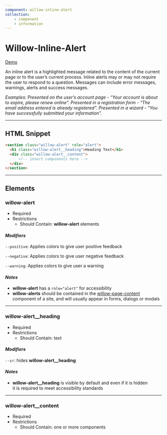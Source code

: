 ```yaml
---
component: willow-inline-alert
collection: 
    - component
    - information
---
```

# **Willow-Inline-Alert**

[Demo](http://codepen.io/team/UnumUX/pen/yMgJMM)

An inline alert is a highlighted message related to the content of the current page or to the user’s current process. Inline alerts may or may not require the user to respond to a question. Messages can include error messages, warnings, alerts and success messages.

_Examples: Presented on the user’s account page - “Your account is about to expire, please renew online”. Presented in a registration form - “The email address entered is already registered”. Presented in a wizard - “You have successfully submitted your information”._

---

## HTML Snippet

```html
<section class="willow-alert" role="alert">
  <h1 class="willow-alert__heading">Heading Text</h1>
  <div class="willow-alert__content">
      <!-- insert components here -->
  </div>
</section>
```

---

## Elements

### willow-alert

- Required
- Restrictions
  - Should Contain: **willow-alert** elements

#### _Modifiers_

`--positive`: Applies colors to give user positive feedback

`--negative`: Applies colors to give user negative feedback

`--warning`: Applies colors to give user a warning

#### _Notes_

- **willow-alert** has a `role="alert"` for accessibility
- **willow-alerts** should be contained in the [willow-page-content](../page-content) component of a site, and will usually appear in forms, dialogs or modals

---

### willow-alert__heading

- Required
- Restrictions
  - Should Contain: text

#### _Modifiers_

`--sr`: hides **willow-alert__heading**

#### _Notes_

- **willow-alert__heading** is visible by default and even if it is hidden it is required to meet accessibility standards

---

### willow-alert__content

- Required
- Restrictions
  - Should Contain: one or more components